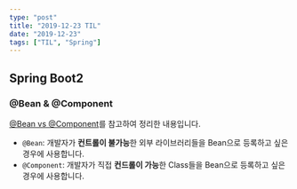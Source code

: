 ```yaml
---
type: "post"
title: "2019-12-23 TIL"
date: "2019-12-23"
tags: ["TIL", "Spring"]
---
```


## Spring Boot2

### @Bean & @Component

[@Bean vs @Component](https://jojoldu.tistory.com/27)를 참고하여 정리한 내용입니다.

- `@Bean`: 개발자가 **컨트롤이 불가능**한 외부 라이브러리들을 Bean으로 등록하고 싶은 경우에 사용합니다.
- `@Component`: 개발자가 직접 **컨드롤이 가능**한 Class들을 Bean으로 등록하고 싶은 경우에 사용합니다.
